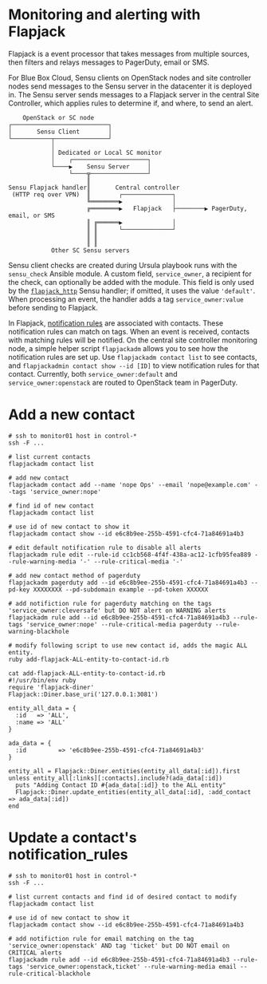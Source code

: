 # Monitoring and alerting with Flapjack

Flapjack is a event processor that takes messages from multiple sources,
then filters and relays messages to PagerDuty, email or SMS.

For Blue Box Cloud, Sensu clients on OpenStack nodes and site controller
nodes send messages to the Sensu server in the datacenter it is deployed
in. The Sensu server sends messages to a Flapjack server in the central
Site Controller, which applies rules to determine if, and where, to send
an alert.

```text
    OpenStack or SC node                                                          
┌───────────────────────────┐                                                     
│       Sensu Client        │                                                     
└───────────┬───────────────┘                                                     
            │                                                                     
            │ Dedicated or Local SC monitor                                       
            │    ┌─────────────────────┐                                          
            └────▶    Sensu Server     │                                          
                 └────╦────────────────┘                                          
                      ║                                                           
Sensu Flapjack handler║       Central controller                                  
 (HTTP req over VPN)  ║        ┌──────────────┐                                   
                      ╚════════▶              │                                   
                      ╔════════▶   Flapjack   ├────────▶ PagerDuty, email, or SMS
                      ║ ╔══════▶              │                                   
                      ║ ║      └──────────────┘                                   
                      ║ ║                                                         
                      ║ ║                                                         
            Other SC Sensu servers                                                

```

Sensu client checks are created during Ursula playbook runs with the `sensu_check`
Ansible module. A custom field, `service_owner`, a recipient for the check,
can optionally be added with the module. This field is only used by the
[`flapjack_http`][fh] Sensu handler; if omitted, it uses the value `'default'`.
When processing an event, the handler adds a tag `service_owner:value` before sending
to Flapjack.

[fh]: https://github.com/IBM/cuttle/blob/master/roles/sensu-server/files/etc/sensu/extensions/handlers/flapjack_http.rb

In Flapjack, [notification rules][n] are associated with contacts. These notification rules
can match on tags. When an event is received, contacts with matching rules will be notified.
On the central site controller monitoring node, a simple helper script `flapjackadm` allows
you to see how the notification rules are set up. Use `flapjackadm contact list` to see
contacts, and `flapjackadmin contact show --id [ID]` to view notification rules for that
contact. Currently, both `service_owner:default` and `service_owner:openstack` are routed to OpenStack team in PagerDuty.

[n]: http://flapjack.io/docs/1.0/usage/Notification-Routing/

# Add a new contact

```
# ssh to monitor01 host in control-*
ssh -F ...

# list current contacts
flapjackadm contact list

# add new contact
flapjackadm contact add --name 'nope Ops' --email 'nope@example.com' --tags 'service_owner:nope'

# find id of new contact
flapjackadm contact list

# use id of new contact to show it
flapjackadm contact show --id e6c8b9ee-255b-4591-cfc4-71a84691a4b3

# edit default notification rule to disable all alerts
flapjackadm rule edit --rule-id cc1cb568-4f4f-438a-ac12-1cfb95fea889 --rule-warning-media '-' --rule-critical-media '-'

# add new contact method of pagerduty
flapjackadm pagerduty add --id e6c8b9ee-255b-4591-cfc4-71a84691a4b3 --pd-key XXXXXXXX --pd-subdomain example --pd-token XXXXXX

# add notifiction rule for pagerduty matching on the tags 'service_owner:cleversafe' but DO NOT alert on WARNING alerts
flapjackadm rule add --id e6c8b9ee-255b-4591-cfc4-71a84691a4b3 --rule-tags 'service_owner:nope' --rule-critical-media pagerduty --rule-warning-blackhole

# modify following script to use new contact id, adds the magic ALL entity.
ruby add-flapjack-ALL-entity-to-contact-id.rb

cat add-flapjack-ALL-entity-to-contact-id.rb
#!/usr/bin/env ruby
require 'flapjack-diner'
Flapjack::Diner.base_uri('127.0.0.1:3081')

entity_all_data = {
  :id   => 'ALL',
  :name => 'ALL'
}

ada_data = {
  :id         => 'e6c8b9ee-255b-4591-cfc4-71a84691a4b3'
}

entity_all = Flapjack::Diner.entities(entity_all_data[:id]).first
unless entity_all[:links][:contacts].include?(ada_data[:id])
  puts "Adding Contact ID #{ada_data[:id]} to the ALL entity"
  Flapjack::Diner.update_entities(entity_all_data[:id], :add_contact => ada_data[:id])
end
```

# Update a contact's notification_rules

```
# ssh to monitor01 host in control-*
ssh -F ...

# list current contacts and find id of desired contact to modify
flapjackadm contact list

# use id of new contact to show it
flapjackadm contact show --id e6c8b9ee-255b-4591-cfc4-71a84691a4b3

# add notifiction rule for email matching on the tag 'service_owner:openstack' AND tag 'ticket' but DO NOT email on CRITICAL alerts
flapjackadm rule add --id e6c8b9ee-255b-4591-cfc4-71a84691a4b3 --rule-tags 'service_owner:openstack,ticket' --rule-warning-media email --rule-critical-blackhole
```
